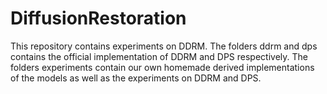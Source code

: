 # DiffusionRestoration

This repository contains experiments on DDRM. 
The folders ddrm and dps contains the official implementation of DDRM and DPS respectively.
The folders experiments contain our own homemade derived implementations of the models as well as the experiments on DDRM and DPS.
